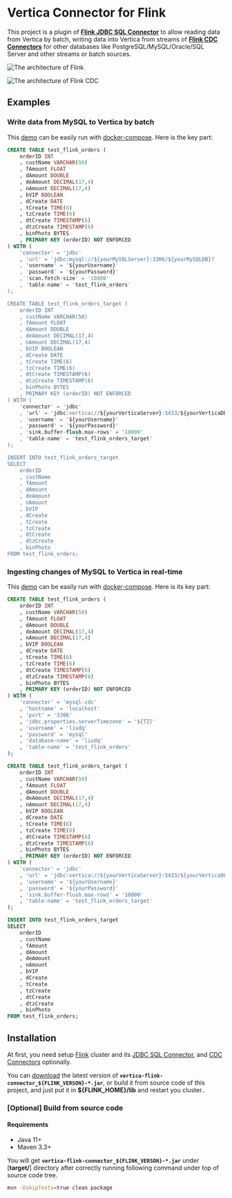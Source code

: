 # Vertica Connector for Flink

This project is a plugin of  [**Flink JDBC SQL Connector**](https://nightlies.apache.org/flink/flink-docs-stable/docs/connectors/table/jdbc/) to allow reading data from Vertica by batch,  writing data into Vertica from streams of  [**Flink CDC Connectors**](https://nightlies.apache.org/flink/flink-cdc-docs-stable/docs/connectors/legacy-flink-cdc-sources/overview/) for other databases like PostgreSQL/MySQL/Oracle/SQL Server and other streams or batch sources.

![The architecture of Flink](https://flink.apache.org/img/flink-home-graphic.png)

![The architecture of Flink CDC](https://nightlies.apache.org/flink/flink-cdc-docs-stable/fig/cdc-flow.png)

## Examples

### Write data from MySQL to Vertica by batch

This [demo](./demos/testBatchMySQL2Vertica/testBatchMySQL2Vertica.sh) can be easily run with [docker-compose](https://docs.docker.com/compose/). Here is the key part:

```SQL
CREATE TABLE test_flink_orders (
    orderID INT
    , custName VARCHAR(50)
    , fAmount FLOAT
    , dAmount DOUBLE
    , deAmount DECIMAL(17,4)
    , nAmount DECIMAL(17,4)
    , bVIP BOOLEAN
    , dCreate DATE
    , tCreate TIME(6)
    , tzCreate TIME(6)
    , dtCreate TIMESTAMP(6)
    , dtzCreate TIMESTAMP(6)
    , binPhoto BYTES
    , PRIMARY KEY (orderID) NOT ENFORCED
) WITH (
    'connector' = 'jdbc'
    , 'url' = 'jdbc:mysql://${yourMySQLServer}:3306/${yourMySQLDB}?
    , 'username' = '${yourUsername}'
    , 'password' = '${yourPassword}'
    , 'scan.fetch-size' = '10000'
    , 'table-name' = 'test_flink_orders'
);

CREATE TABLE test_flink_orders_target (
    orderID INT
    , custName VARCHAR(50)
    , fAmount FLOAT
    , dAmount DOUBLE
    , deAmount DECIMAL(17,4)
    , nAmount DECIMAL(17,4)
    , bVIP BOOLEAN
    , dCreate DATE
    , tCreate TIME(6)
    , tzCreate TIME(6)
    , dtCreate TIMESTAMP(6)
    , dtzCreate TIMESTAMP(6)
    , binPhoto BYTES
    , PRIMARY KEY (orderID) NOT ENFORCED
) WITH (
    'connector' = 'jdbc'
    , 'url' = 'jdbc:vertica://${yourVerticaServer}:5433/${yourVerticaDBName}'
    , 'username' = '${yourUsername}'
    , 'password' = '${yourPassword}'
    , 'sink.buffer-flush.max-rows' = '10000'
    , 'table-name' = 'test_flink_orders_target'
);

INSERT INTO test_flink_orders_target
SELECT 
    orderID
    , custName 
    , fAmount
    , dAmount
    , deAmount
    , nAmount
    , bVIP
    , dCreate
    , tCreate
    , tzCreate
    , dtCreate
    , dtzCreate
    , binPhoto
FROM test_flink_orders;
```

### Ingesting changes of MySQL to Vertica in real-time

This [demo](./demos/testCDCMySQL2Vertica/testCDCMySQL2Vertica.sh) can be easily run with [docker-compose](https://docs.docker.com/compose/). Here is its key part:

```SQL
CREATE TABLE test_flink_orders (
    orderID INT
    , custName VARCHAR(50)
    , fAmount FLOAT
    , dAmount DOUBLE
    , deAmount DECIMAL(17,4)
    , nAmount DECIMAL(17,4)
    , bVIP BOOLEAN
    , dCreate DATE
    , tCreate TIME(6)
    , tzCreate TIME(6)
    , dtCreate TIMESTAMP(6)
    , dtzCreate TIMESTAMP(6)
    , binPhoto BYTES
    , PRIMARY KEY (orderID) NOT ENFORCED
) WITH (
    'connector' = 'mysql-cdc'
    , 'hostname' = 'localhost'
    , 'port' = '3306'
    , 'jdbc.properties.serverTimezone' = '${TZ}'
    , 'username' = 'liudq'
    , 'password' = 'mysql'
    , 'database-name' = 'liudq'
    , 'table-name' = 'test_flink_orders'
);

CREATE TABLE test_flink_orders_target (
    orderID INT
    , custName VARCHAR(50)
    , fAmount FLOAT
    , dAmount DOUBLE
    , deAmount DECIMAL(17,4)
    , nAmount DECIMAL(17,4)
    , bVIP BOOLEAN
    , dCreate DATE
    , tCreate TIME(6)
    , tzCreate TIME(6)
    , dtCreate TIMESTAMP(6)
    , dtzCreate TIMESTAMP(6)
    , binPhoto BYTES
    , PRIMARY KEY (orderID) NOT ENFORCED
) WITH (
    'connector' = 'jdbc'
    , 'url' = 'jdbc:vertica://${yourVerticaServer}:5433/${yourVerticaDBName}'
    , 'username' = '${yourUsername}'
    , 'password' = '${yourPassword}'
    , 'sink.buffer-flush.max-rows' = '10000'
    , 'table-name' = 'test_flink_orders_target'
);

INSERT INTO test_flink_orders_target
SELECT 
    orderID
    , custName 
    , fAmount
    , dAmount
    , deAmount
    , nAmount
    , bVIP
    , dCreate
    , tCreate
    , tzCreate
    , dtCreate
    , dtzCreate
    , binPhoto
FROM test_flink_orders;
```

## Installation

At first, you need setup [Flink](https://flink.apache.org/) cluster and its [JDBC SQL Connector](https://nightlies.apache.org/flink/flink-docs-stable/docs/connectors/table/jdbc/), and [CDC Connectors](https://nightlies.apache.org/flink/flink-cdc-docs-stable/docs/connectors/overview/) optionally.

You can [download](https://github.com/dingqiangliu/vertica-flink-connector/releases/latest) the latest version of **`vertica-flink-connector_${FLINK_VERSON}-*.jar`**, or build it from source code of this project, and just put it in **${FLINK_HOME}/lib** and restart you cluster..

### [Optional] Build from source code

#### Requirements

- Java 11+
- Maven 3.3+


You will get **`vertica-flink-connector_${FLINK_VERSON}-*.jar`** under [**target/**] directory after correctly running following command under top of source code tree.

``` BASH
mvn -DskipTests=true clean package
```

